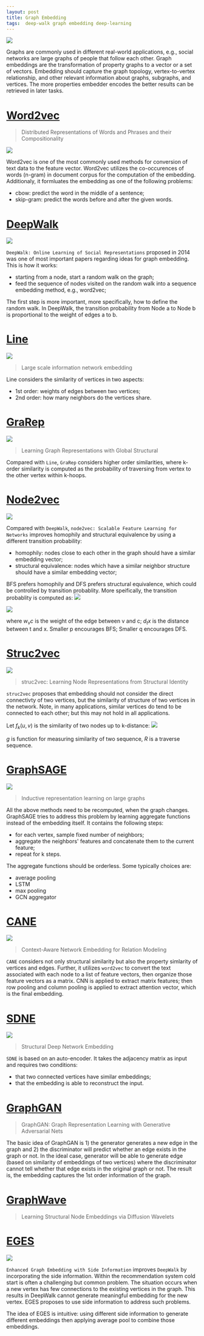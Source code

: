 ```yaml
---
layout: post
title: Graph Embedding
tags:  deep-walk graph embedding deep-learning
---
```


![](https://pic3.zhimg.com/80/v2-ad4da5b234e34bf4cf19aa1ea511d496_hd.jpg)

Graphs are commonly used in different real-world applications, e.g., social networks are large graphs of people that follow each other. Graph embeddings are the transformation of property graphs to a vector or a set of vectors. Embedding should capture the graph topology, vertex-to-vertex relationship, and other relevant information about graphs, subgraphs, and vertices. The more properties embedder encodes the better results can be retrieved in later tasks.

# [Word2vec](https://papers.nips.cc/paper/5021-distributed-representations-of-words-and-phrases-and-their-compositionality.pdf)

> Distributed Representations of Words and Phrases and their Compositionality

![](https://mmbiz.qpic.cn/mmbiz_png/75DkJnThACncQibziavhW1pibia4J3JPd3oNwHeAZNISrB1IvE70cbkNVuLsw3icUjG7O2D6uRKO10qNRExV0BIBBnA/640?wx_fmt=png&tp=webp&wxfrom=5&wx_lazy=1&wx_co=1)

Word2vec is one of the most commonly used methods for conversion of text data to the feature vector. Word2vec utilizes the co-occurences of words (n-gram) in document corpus for the computation of the embedding. Additionaly, it formluates the embedding as one of the following problems:
- cbow: predict the word in the middle of a sentence;
- skip-gram: predict the words before and after the given words.

# [DeepWalk](https://arxiv.org/abs/1403.6652)

![](https://pic3.zhimg.com/80/v2-6c548cc39af4400988d04ed1104bb3c2_hd.jpg)

`DeepWalk: Online Learning of Social Representations` proposed in 2014 was one of most important papers regarding ideas for graph embedding. This is how it works:
- starting from a node, start a random walk on the graph;
- feed the sequence of nodes visited on the random walk into a sequence embedding method, e.g., word2vec;

The first step is more important, more specifically, how to define the random walk. In DeepWalk, the transition probability from Node a to Node b is proportional to the weight of edges a to b.

# [Line](https://arxiv.org/abs/1503.03578)
![](https://mmbiz.qpic.cn/mmbiz_png/75DkJnThACncQibziavhW1pibia4J3JPd3oNiaFqibW2ufNBYZgOKTI0cYgQW9JxJp6FQxSiaWMZ0GQiapz4gd2xd5ibtYg/640?wx_fmt=png&tp=webp&wxfrom=5&wx_lazy=1&wx_co=1)

> Large scale information network embedding

Line considers the similarity of vertices in two aspects:
- 1st order: weights of edges between two vertices;
- 2nd order: how many neighbors do the vertices share.

# [GraRep](https://dl.acm.org/citation.cfm?id=2806512)
![](https://mmbiz.qpic.cn/mmbiz_png/75DkJnThACncQibziavhW1pibia4J3JPd3oN6VDH1HADNwtScAt901qX9ibiccWGTC3jUNNvrdLiaa8ZSX9uNwobF8ILQ/640?wx_fmt=png&tp=webp&wxfrom=5&wx_lazy=1&wx_co=1)

> Learning Graph Representations with Global Structural

Compared with `Line`, `GraRep` considers higher order similarities, where k-order similarity is computed as the probability of traversing from vertex to the other vertex within k-hoops.

# [Node2vec](https://cs.stanford.edu/~jure/pubs/node2vec-kdd16.pdf)

![](https://pic2.zhimg.com/80/v2-20a6b345cfe45706b43db91a78ee5b69_hd.jpg)

Compared with `DeepWalk`, `node2vec: Scalable Feature Learning for Networks` improves homophily and structural equivalence by using a different transition probability:
- homophily: nodes close to each other in the graph should have a similar embedding vector;
- structural equivalence: nodes which have a similar neighbor structure should have a similar embedding vector;

BFS prefers homophily and DFS prefers structural equivalence, which could be controlled by transition probablity. More speifically, the transition probablity is computed as:
![](https://pic2.zhimg.com/80/v2-61287731efe14d38a7084fa2f77ec3c1_hd.jpg)

![](https://pic2.zhimg.com/80/v2-481056c49b3619ff679fe10ee38c24c1_hd.jpg)

where $w_vc$ is the weight of the edge between v and c; $d_tx$ is the distance between t and x. Smaller p encourages BFS; Smaller q encourages DFS.

# [Struc2vec](https://arxiv.org/abs/1704.03165)

![](https://mmbiz.qpic.cn/mmbiz_png/75DkJnThACncQibziavhW1pibia4J3JPd3oNfHN92mdQ3ib8HeRpeNO6wxrkT0uxkdHWYRgBr5pZVibw8Pv22QuQOtEg/640?wx_fmt=png&tp=webp&wxfrom=5&wx_lazy=1&wx_co=1) 
> struc2vec: Learning Node Representations from Structural Identity

`struc2vec` proposes that embedding should not consider the direct connectivty of two vertices, but the similarity of structure of two vertices in the network. Note, in many applications, similar vertices do tend to be connected to each other; but this may not hold in all applications.

Let $f_k(u,v)$ is the similarity of two nodes up to k-distance:
![](https://mmbiz.qpic.cn/mmbiz_png/75DkJnThACncQibziavhW1pibia4J3JPd3oNuEAQpuwh4Ehz28j1qyNhqO6rEqAPWhbluRucibicbTlO2eHfW83sAoFw/640?wx_fmt=png&tp=webp&wxfrom=5&wx_lazy=1&wx_co=1)

$g$ is function for measuring similarity of two sequence, $R$ is a traverse sequence.

# [GraphSAGE](https://papers.nips.cc/paper/6703-inductive-representation-learning-on-large-graphs.pdf)

![](https://mmbiz.qpic.cn/mmbiz_png/75DkJnThACncQibziavhW1pibia4J3JPd3oN6HRKoZ044Bp3r7qyLuJ0zwYhkN0UDI5QOH7Ukh5ic2pl4gou7BPf7RQ/640?wx_fmt=png&tp=webp&wxfrom=5&wx_lazy=1&wx_co=1)

> Inductive representation learning on large graphs

All the above methods need to be recomputed, when the graph changes. GraphSAGE tries to address this problem by learning aggregate functions instead of the embedding itself. It contains the following steps:
- for each vertex, sample fixed number of neighbors;
- aggregate the neighbors' features and concatenate them to the current feature;
- repeat for k steps.

The aggregate functions should be orderless. Some typically choices are:
- average pooling
- LSTM 
- max pooling
- GCN aggregator

# [CANE](http://nlp.csai.tsinghua.edu.cn/~lzy/publications/acl2017_cane.pdf)
![](https://mmbiz.qpic.cn/mmbiz_jpg/75DkJnThACncQibziavhW1pibia4J3JPd3oNZFed0SKdIiccsv2wAHJYbPqPHR9NLwoSvrUooTm5bMXqsd6qhmahfug/640?wx_fmt=jpeg&tp=webp&wxfrom=5&wx_lazy=1&wx_co=1)
> Context-Aware Network Embedding for Relation Modeling

`CANE` considers not only structural similarity but also the property simlarity of vertices and edges. Further, it utilizes `word2vec` to convert the text associated with each node to a list of feature vectors, then organize those feature vectors as a matrix. CNN is applied to extract matrix features; then row pooling and column pooling is applied to extract attention vector, which is the final embedding.

# [SDNE](https://www.kdd.org/kdd2016/papers/files/rfp0191-wangAemb.pdf)

![](https://mmbiz.qpic.cn/mmbiz_png/75DkJnThACncQibziavhW1pibia4J3JPd3oN3vac3zyZOHhtysZRM04jFNBpVoplBN6WkI7QITskOlTTl2fUkvUMiag/640?wx_fmt=png&tp=webp&wxfrom=5&wx_lazy=1&wx_co=1)
> Structural Deep Network Embedding

`SDNE` is based on an auto-encoder. It takes the adjacency matrix as input and requires two conditions:
- that two connected vertices have similar embeddings;
- that the embedding is able to reconstruct the input.

# [GraphGAN](https://arxiv.org/abs/1711.08267)

> GraphGAN: Graph Representation Learning with Generative Adversarial Nets

The basic idea of GraphGAN is 1) the generator generates a new edge in the graph and 2) the discriminator will predict whether an edge exists in the graph or not. In the ideal case, generator will be able to generate edge (based on similarity of embeddings of two vertices) where the discriminator cannot tell whether that edge exists in the original graph or not. The result is, the embedding captures the 1st order information of the graph.

# [GraphWave](https://arxiv.org/abs/1710.10321)

> Learning Structural Node Embeddings via Diffusion Wavelets

# [EGES](https://arxiv.org/pdf/1803.02349)

![](https://pic2.zhimg.com/80/v2-740642a04298d289d19cd4225d062b5d_hd.jpg)

`Enhanced Graph Embedding with Side Information` improves `DeepWalk` by incorporating the side information. Within the recommendation system cold start is often a challenging but common problem. The situation occurs when a new vertex has few connections to the existing vertices in the graph. This results in DeepWalk cannot generate meaningful embedding for the new vertex. EGES proposes to use side information to address such problems.

The idea of EGES is intuitive: using different side information to generate different embeddings then applying average pool to combine those embeddings.

